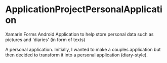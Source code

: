 # ApplicationProjectPersonalApplication
Xamarin Forms Android Application to help store personal data such as pictures and 'diaries' (in form of texts)

A personal application. Initially, I wanted to make a couples application but then decided to transform it into a personal application (diary-style).
